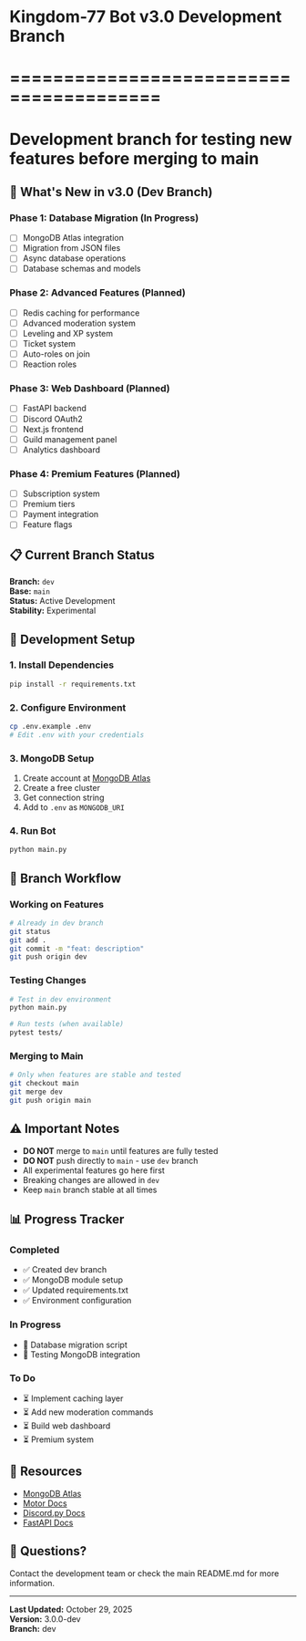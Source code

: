 # Kingdom-77 Bot v3.0 Development Branch
# ========================================
# Development branch for testing new features before merging to main

## 🚀 What's New in v3.0 (Dev Branch)

### Phase 1: Database Migration (In Progress)
- [ ] MongoDB Atlas integration
- [ ] Migration from JSON files
- [ ] Async database operations
- [ ] Database schemas and models

### Phase 2: Advanced Features (Planned)
- [ ] Redis caching for performance
- [ ] Advanced moderation system
- [ ] Leveling and XP system
- [ ] Ticket system
- [ ] Auto-roles on join
- [ ] Reaction roles

### Phase 3: Web Dashboard (Planned)
- [ ] FastAPI backend
- [ ] Discord OAuth2
- [ ] Next.js frontend
- [ ] Guild management panel
- [ ] Analytics dashboard

### Phase 4: Premium Features (Planned)
- [ ] Subscription system
- [ ] Premium tiers
- [ ] Payment integration
- [ ] Feature flags

## 📋 Current Branch Status

**Branch:** `dev`  
**Base:** `main`  
**Status:** Active Development  
**Stability:** Experimental

## 🔧 Development Setup

### 1. Install Dependencies
```bash
pip install -r requirements.txt
```

### 2. Configure Environment
```bash
cp .env.example .env
# Edit .env with your credentials
```

### 3. MongoDB Setup
1. Create account at [MongoDB Atlas](https://www.mongodb.com/cloud/atlas)
2. Create a free cluster
3. Get connection string
4. Add to `.env` as `MONGODB_URI`

### 4. Run Bot
```bash
python main.py
```

## 🌿 Branch Workflow

### Working on Features
```bash
# Already in dev branch
git status
git add .
git commit -m "feat: description"
git push origin dev
```

### Testing Changes
```bash
# Test in dev environment
python main.py

# Run tests (when available)
pytest tests/
```

### Merging to Main
```bash
# Only when features are stable and tested
git checkout main
git merge dev
git push origin main
```

## ⚠️ Important Notes

- **DO NOT** merge to `main` until features are fully tested
- **DO NOT** push directly to `main` - use `dev` branch
- All experimental features go here first
- Breaking changes are allowed in `dev`
- Keep `main` branch stable at all times

## 📊 Progress Tracker

### Completed
- ✅ Created dev branch
- ✅ MongoDB module setup
- ✅ Updated requirements.txt
- ✅ Environment configuration

### In Progress
- 🔄 Database migration script
- 🔄 Testing MongoDB integration

### To Do
- ⏳ Implement caching layer
- ⏳ Add new moderation commands
- ⏳ Build web dashboard
- ⏳ Premium system

## 🔗 Resources

- [MongoDB Atlas](https://www.mongodb.com/cloud/atlas)
- [Motor Docs](https://motor.readthedocs.io/)
- [Discord.py Docs](https://discordpy.readthedocs.io/)
- [FastAPI Docs](https://fastapi.tiangolo.com/)

## 💬 Questions?

Contact the development team or check the main README.md for more information.

---

**Last Updated:** October 29, 2025  
**Version:** 3.0.0-dev  
**Branch:** dev
